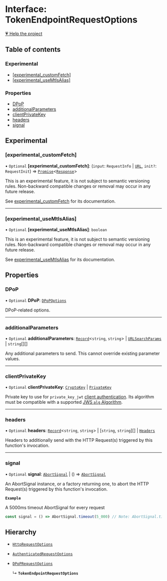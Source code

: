 # Interface: TokenEndpointRequestOptions

[💗 Help the project](https://github.com/sponsors/panva)

## Table of contents

### Experimental

- [[experimental\_customFetch]](TokenEndpointRequestOptions.md#experimental_customfetch)
- [[experimental\_useMtlsAlias]](TokenEndpointRequestOptions.md#experimental_usemtlsalias)

### Properties

- [DPoP](TokenEndpointRequestOptions.md#dpop)
- [additionalParameters](TokenEndpointRequestOptions.md#additionalparameters)
- [clientPrivateKey](TokenEndpointRequestOptions.md#clientprivatekey)
- [headers](TokenEndpointRequestOptions.md#headers)
- [signal](TokenEndpointRequestOptions.md#signal)

## Experimental

### [experimental\_customFetch]

• `Optional` **[experimental\_customFetch]**: (`input`: `RequestInfo` \| [`URL`]( https://developer.mozilla.org/docs/Web/API/URL ), `init?`: `RequestInit`) => [`Promise`]( https://developer.mozilla.org/docs/Web/JavaScript/Reference/Global_Objects/Promise )\<[`Response`]( https://developer.mozilla.org/docs/Web/API/Response )\>

This is an experimental feature, it is not subject to semantic versioning rules. Non-backward
compatible changes or removal may occur in any future release.

See [experimental_customFetch](../variables/experimental_customFetch.md) for its documentation.

___

### [experimental\_useMtlsAlias]

• `Optional` **[experimental\_useMtlsAlias]**: `boolean`

This is an experimental feature, it is not subject to semantic versioning rules. Non-backward
compatible changes or removal may occur in any future release.

See [experimental_useMtlsAlias](../variables/experimental_useMtlsAlias.md) for its documentation.

## Properties

### DPoP

• `Optional` **DPoP**: [`DPoPOptions`](DPoPOptions.md)

DPoP-related options.

___

### additionalParameters

• `Optional` **additionalParameters**: [`Record`]( https://www.typescriptlang.org/docs/handbook/utility-types.html#recordkeys-type )\<`string`, `string`\> \| [`URLSearchParams`]( https://developer.mozilla.org/docs/Web/API/URLSearchParams ) \| `string`[][]

Any additional parameters to send. This cannot override existing parameter values.

___

### clientPrivateKey

• `Optional` **clientPrivateKey**: [`CryptoKey`]( https://developer.mozilla.org/docs/Web/API/CryptoKey ) \| [`PrivateKey`](PrivateKey.md)

Private key to use for `private_key_jwt`
[client authentication](../types/ClientAuthenticationMethod.md). Its algorithm must be compatible with
a supported [JWS `alg` Algorithm](../types/JWSAlgorithm.md).

___

### headers

• `Optional` **headers**: [`Record`]( https://www.typescriptlang.org/docs/handbook/utility-types.html#recordkeys-type )\<`string`, `string`\> \| [`string`, `string`][] \| [`Headers`]( https://developer.mozilla.org/docs/Web/API/Headers )

Headers to additionally send with the HTTP Request(s) triggered by this function's invocation.

___

### signal

• `Optional` **signal**: [`AbortSignal`]( https://developer.mozilla.org/docs/Web/API/AbortSignal ) \| () => [`AbortSignal`]( https://developer.mozilla.org/docs/Web/API/AbortSignal )

An AbortSignal instance, or a factory returning one, to abort the HTTP Request(s) triggered by
this function's invocation.

**`Example`**

A 5000ms timeout AbortSignal for every request

```js
const signal = () => AbortSignal.timeout(5_000) // Note: AbortSignal.timeout may not yet be available in all runtimes.
```

## Hierarchy

- [`HttpRequestOptions`](HttpRequestOptions.md)

- [`AuthenticatedRequestOptions`](AuthenticatedRequestOptions.md)

- [`DPoPRequestOptions`](DPoPRequestOptions.md)

  ↳ **`TokenEndpointRequestOptions`**

